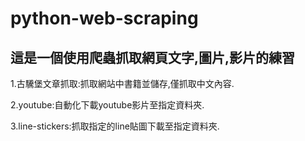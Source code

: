 # python-web-scraping

## 這是一個使用爬蟲抓取網頁文字,圖片,影片的練習

1.古驣堡文章抓取:抓取網站中書籍並儲存,僅抓取中文內容.

2.youtube:自動化下載youtube影片至指定資料夾.

3.line-stickers:抓取指定的line貼圖下載至指定資料夾.

